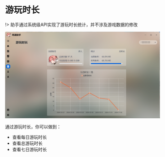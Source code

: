 # 游玩时长

!> 助手通过系统级API实现了游玩时长统计，并不涉及游戏数据的修改

<img src="./assets/image-20241102052754433.png" alt="image-20241102052754433" style="zoom:67%;" />

通过游玩时长，你可以做到：

* 查看每日游玩时长
* 查看总游玩时长
* 查看七日游玩时长